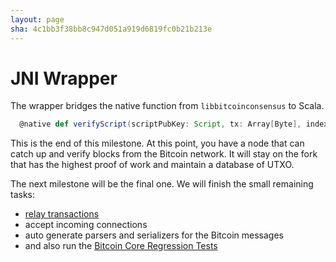 ```yaml
---
layout: page
sha: 4c1bb3f38bb8c947d051a919d6819fc0b21b213e
---
```


# JNI Wrapper

The wrapper bridges the native function from `libbitcoinconsensus` to Scala.

```scala
  @native def verifyScript(scriptPubKey: Script, tx: Array[Byte], index: Int, flags: Int): Int
```

This is the end of this milestone. At this point, you have a node that can catch up and verify blocks from the Bitcoin network.
It will stay on the fork that has the highest proof of work and maintain a database of UTXO.

The next milestone will be the final one. We will finish the small remaining tasks:

- [relay transactions]({{site.baseurl}}/misc/relay.html)
- accept incoming connections
- auto generate parsers and serializers for the Bitcoin messages
- and also run the [Bitcoin Core Regression Tests][1]

[1]: https://github.com/TheBlueMatt/test-scripts

